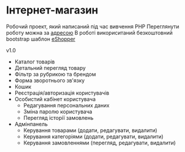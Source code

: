 # Інтернет-магазин

Робочий проект, який написаний під час вивчення PHP
Переглянути роботу можна за [адресою](http://eshopper.mfiyalka.com)
В роботі викориситаний безкоштовний bootstrap шаблон [eShopper](http://shapebootstrap.net/item/1524993-e-shopper-best-free-ecommerce-html-template/live-demo)

v1.0

* Каталог товарів
* Детальний перегляд товару
* Фільтр за рубрикою та брендом
* Форма зворотнього зв'язку
* Кошик
* Реєстрація/авторизація користувачів
* Особистий кабінет користувача
    * Редагування персональних даних
    * Зміна паролю користувача
    * Перегляд історії замовлень
* Адмінпанель
    * Керування товарами (додати, редагувати, видалити)
    * Керування категоріями (додати, редагувати, видалити)
    * Керування замовленнями (перегляд, редагувати, видалити)